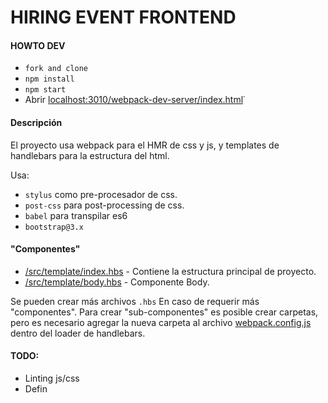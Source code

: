 # HIRING EVENT FRONTEND

#### HOWTO DEV

- `fork and clone`
- `npm install`
- `npm start`
- Abrir [localhost:3010/webpack-dev-server/index.html](http://localhost:3010/webpack-dev-server/index.html)˙

#### Descripción
El proyecto usa webpack para el HMR de css y js, y templates de handlebars para la estructura del html.

Usa:
- `stylus` como pre-procesador de css.
- `post-css` para post-processing de css.
- `babel` para transpilar es6
- `bootstrap@3.x`


#### "Componentes"
- [/src/template/index.hbs](/src/template/index.hbs) - Contiene la estructura principal de proyecto.
- [/src/template/body.hbs](/src/template/body.hbs) - Componente Body.

Se pueden crear más archivos `.hbs` En caso de requerir más "componentes".
Para crear "sub-componentes" es posible crear carpetas, pero es necesario agregar la nueva carpeta al archivo [webpack.config.js](/webpack.config.js) dentro del loader de handlebars.

#### TODO:
- Linting js/css
- Defin
